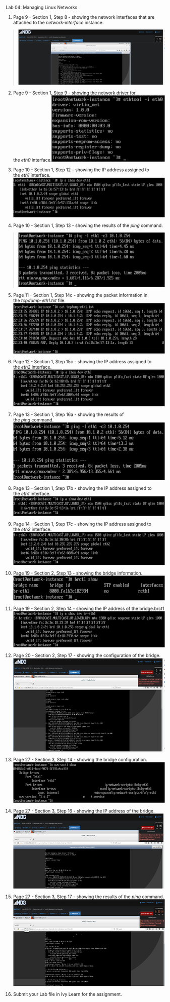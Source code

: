 Lab 04: Managing Linux Networks

1.  Page 9 - Section 1, Step 8 - showing the network interfaces that are
    attached to the *network-interface* instance.

> <img src="./media/image1.png" style="width:5.11456in;height:1.8125in"
> alt="A computer screen shot of a computer Description automatically generated" />

2.  Page 9 - Section 1, Step 9 - showing the network driver for
    the *eth0* interface.<img src="./media/image2.png" style="width:3.73611in;height:2.18056in"
    alt="A screen shot of a computer Description automatically generated" />

3.  Page 10 - Section 1, Step 12 - showing the IP address assigned to
    the *eth1* interface.<img src="./media/image3.png" style="width:6.5in;height:1.29514in"
    alt="A screenshot of a computer program Description automatically generated" />

4.  Page 10 - Section 1, Step 13 - showing the results of
    the *ping* command.

> <img src="./media/image4.png" style="width:6.16667in;height:1.79167in"
> alt="A screenshot of a computer Description automatically generated" />

5.  Page 11 - Section 1, Step 14c - showing the packet information in
    the *tcpdump-eth1.txt* file.<img src="./media/image5.png" style="width:6.5in;height:1.65486in"
    alt="A screenshot of a computer Description automatically generated" />

6.  Page 12 - Section 1, Step 15c - showing the IP address assigned to
    the *eth2* interface.<img src="./media/image6.png" style="width:6.5in;height:1.21667in"
    alt="A screenshot of a computer Description automatically generated" />

7.  Page 13 - Section 1, Step 16a - showing the results of
    the *ping* command.<img src="./media/image7.png" style="width:6.5in;height:1.89653in"
    alt="A screenshot of a computer screen Description automatically generated" />

8.  Page 13 - Section 1, Step 17b - showing the IP address assigned to
    the *eth1* interface.<img src="./media/image8.png" style="width:6.5in;height:0.64097in"
    alt="A screenshot of a computer Description automatically generated" />

9.  Page 14 - Section 1, Step 17c - showing the IP address assigned to
    the *eth2* interface.<img src="./media/image9.png" style="width:6.5in;height:1.08194in"
    alt="A screenshot of a computer Description automatically generated" />

10. Page 19 - Section 2, Step 13 - showing the bridge
    information.<img src="./media/image10.png" style="width:6.5in;height:0.81736in"
    alt="A screen shot of a black screen Description automatically generated" />

11. Page 19 - Section 2, Step 14 - showing the IP address of the
    bridge.brct1<img src="./media/image11.png" style="width:6.5in;height:1.18125in"
    alt="A screenshot of a computer program Description automatically generated" />

12. Page 20 - Section 2, Step 17 - showing the configuration of the
    bridge.<img src="./media/image12.png" style="width:6.5in;height:3.07917in"
    alt="A screenshot of a computer Description automatically generated" />

13. Page 27 - Section 3, Step 14 - showing the bridge
    configuration.<img src="./media/image13.png" style="width:6.5in;height:1.32917in"
    alt="A screen shot of a computer Description automatically generated" />

14. Page 27 - Section 3, Step 16 - showing the IP address of the
    bridge.<img src="./media/image14.png" style="width:6.5in;height:2.47292in"
    alt="A computer screen shot of a computer Description automatically generated" />

15. Page 27 - Section 3, Step 17 - showing the results of
    the *ping* command.<img src="./media/image15.png" style="width:6.5in;height:2.85208in"
    alt="A screenshot of a computer Description automatically generated" />

16. Submit your Lab file in Ivy Learn for the assignment.
